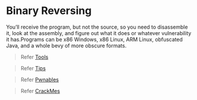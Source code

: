 # Binary Reversing
You’ll receive the program, but not the source, so you need to disassemble it, look at the assembly, and figure out what it does or whatever vulnerability it has.Programs can be x86 Windows, x86 Linux, ARM Linux, obfuscated Java, and a whole bevy of more obscure formats.

> Refer [Tools](Tools/tools.md)

> Refer [Tips](tips.md)

> Refer [Pwnables](Pwnables/)

> Refer [CrackMes](CrackMes/)

